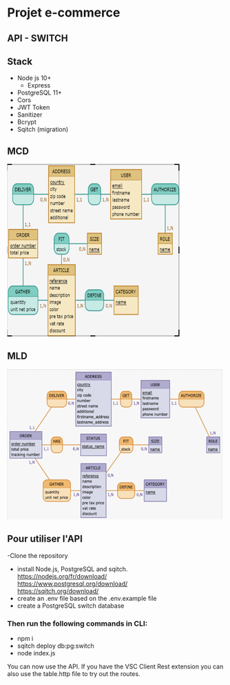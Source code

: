 # Projet e-commerce

## API - SWITCH 
## Stack

- Node js 10+
  - Express
- PostgreSQL 11+
- Cors
- JWT Token
- Sanitizer
- Bcrypt
- Sqitch (migration)

## MCD
<img src="./images/MCD.png" width="400" height ="400">
 
## MLD
<img src="./images/MLD.png" width="500" height ="350">

## Pour utiliser l'API
 -Clone the repository
 - install Node.js, PostgreSQL and sqitch.  
 https://nodejs.org/fr/download/  
 https://www.postgresql.org/download/  
 https://sqitch.org/download/      
 - create an .env file based on the .env.example file  
- create a PostgreSQL switch database
   
### Then run the following commands in CLI: 
 - npm i  
 - sqitch deploy db:pg:switch 
 - node index.js
 
You can now use the API.
 If you have the VSC Client Rest extension you can also use the table.http file to try out the routes.



